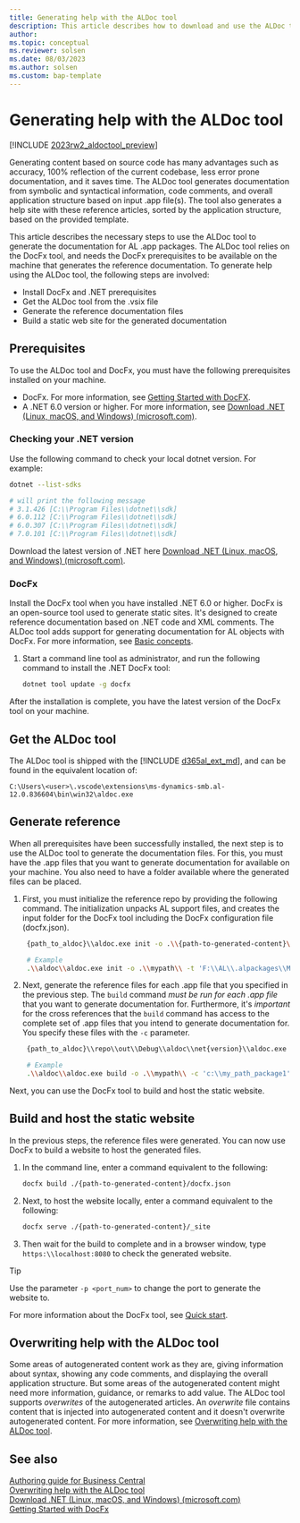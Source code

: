 ```yaml
---
title: Generating help with the ALDoc tool
description: This article describes how to download and use the ALDoc tool to generate reference help for first party apps for Business Central. 
author: 
ms.topic: conceptual
ms.reviewer: solsen
ms.date: 08/03/2023
ms.author: solsen
ms.custom: bap-template
---
```


# Generating help with the ALDoc tool

[!INCLUDE [2023rw2_aldoctool_preview](../developer/includes/2023rw2_aldoctool_preview.md)]

Generating content based on source code has many advantages such as accuracy, 100% reflection of the current codebase, less error prone documentation, and it saves time. The ALDoc tool generates documentation from symbolic and syntactical information, code comments, and overall application structure based on input .app file(s). The tool also generates a help site with these reference articles, sorted by the application structure, based on the provided template.

This article describes the necessary steps to use the ALDoc tool to generate the documentation for AL .app packages. The ALDoc tool relies on the DocFx tool, and needs the DocFx prerequisites to be available on the machine that generates the reference documentation. To generate help using the ALDoc tool, the following steps are involved: 

* Install DocFx and .NET prerequisites
* Get the ALDoc tool from the .vsix file
* Generate the reference documentation files
* Build a static web site for the generated documentation

## Prerequisites

To use the ALDoc tool and DocFx, you must have the following prerequisites installed on your machine. 

- DocFx. For more information, see [Getting Started with DocFX](https://dotnet.github.io/docfx/index.html).
- A .NET 6.0 version or higher. For more information, see [Download .NET (Linux, macOS, and Windows) (microsoft.com)](https://dotnet.microsoft.com/download).

### Checking your .NET version

Use the following command to check your local dotnet version. For example:

```bash
dotnet --list-sdks

# will print the following message
# 3.1.426 [C:\\Program Files\\dotnet\\sdk]
# 6.0.112 [C:\\Program Files\\dotnet\\sdk]
# 6.0.307 [C:\\Program Files\\dotnet\\sdk]
# 7.0.101 [C:\\Program Files\\dotnet\\sdk]
```

Download the latest version of .NET here [Download .NET (Linux, macOS, and Windows) (microsoft.com)](https://dotnet.microsoft.com/en-us/download).

### DocFx

Install the DocFx tool when you have installed .NET 6.0 or higher. DocFx is an open-source tool used to generate static sites. It's designed to create reference documentation based on .NET code and XML comments. The ALDoc tool adds support for generating documentation for AL objects with DocFx. For more information, see [Basic concepts](https://dotnet.github.io/docfx/docs/basic-concepts.html).

1. Start a command line tool as administrator, and run the following command to install the .NET DocFx tool:  
    ```bash
    dotnet tool update -g docfx
    ```

After the installation is complete, you have the latest version of the DocFx tool on your machine.

## Get the ALDoc tool

The ALDoc tool is shipped with the [!INCLUDE [d365al_ext_md](../includes/d365al_ext_md.md)], and can be found in the equivalent location of:  

```
C:\Users\<user>\.vscode\extensions\ms-dynamics-smb.al-12.0.836604\bin\win32\aldoc.exe
```

## Generate reference

When all prerequisites have been successfully installed, the next step is to use the ALDoc tool to generate the documentation files. For this, you must have the .app files that you want to generate documentation for available on your machine. You also need to have a folder available where the generated files can be placed.

1. First, you must initialize the reference repo by providing the following command. The initialization unpacks AL support files, and creates the input folder for the DocFx tool including the DocFx configuration file (docfx.json).  

    ```bash
     {path_to_aldoc}\\aldoc.exe init -o .\\{path-to-generated-content}\\ -t '{path_to_package1}','{path_to_package2}',...,'{path_to_package3}'
    ```
    ```bash
     # Example
     .\\aldoc\\aldoc.exe init -o .\\mypath\\ -t 'F:\\AL\\.alpackages\\Microsoft_System Application_23.0.00000.00000.app'
    ```

2. Next, generate the reference files for each .app file that you specified in the previous step. The `build` command *must be run for each .app file* that you want to generate documentation for. Furthermore, it's *important* for the cross references that the `build` command has access to the complete set of .app files that you intend to generate documentation for. You specify these files with the `-c` parameter.

    ```bash
     {path_to_aldoc}\\repo\\out\\Debug\\aldoc\\net{version}\\aldoc.exe build -o .\\{path-to-generated-content}\\ -c '{path_to_package1}','{path_to_package2}',...,'{path_to_package3}' -s {path_to_package}
     ```
    ```bash
     # Example
     .\\aldoc\\aldoc.exe build -o .\\mypath\\ -c 'c:\\my_path_package1','c:\\my_path_package2','c:\\my_path_package3' -s 'F:\\AL\\.alpackages\\Microsoft_System Application_23.0.00000.00000.app'
    ```

Next, you can use the DocFx tool to build and host the static website.

## Build and host the static website

In the previous steps, the reference files were generated. You can now use DocFx to build a website to host the generated files. 

1. In the command line, enter a command equivalent to the following:  
    ```bash
    docfx build ./{path-to-generated-content}/docfx.json
    ```
2. Next, to host the website locally, enter a command equivalent to the following:  
    ```bash  
    docfx serve ./{path-to-generated-content}/_site
    ```
1. Then wait for the build to complete and in a browser window, type `https:\\localhost:8080` to check the generated website.

> [!TIP]  
> Use the parameter `-p <port_num>` to change the port to generate the website to.

For more information about the DocFx tool, see [Quick start](https://dotnet.github.io/docfx/index.html).

## Overwriting help with the ALDoc tool

Some areas of autogenerated content work as they are, giving information about syntax, showing any code comments, and displaying the overall application structure. But some areas of the autogenerated content might need more information, guidance, or remarks to add value. The ALDoc tool supports *overwrites* of the autogenerated articles. An *overwrite* file contains content that is injected into autogenerated content and it doesn't overwrite autogenerated content. For more information, see [Overwriting help with the ALDoc tool](help-aldoc-overwrites.md).

## See also

[Authoring guide for Business Central](writing-guide.md)  
[Overwriting help with the ALDoc tool](help-aldoc-overwrites.md)  
[Download .NET (Linux, macOS, and Windows) (microsoft.com)](https://dotnet.microsoft.com/download)  
[Getting Started with DocFx](https://dotnet.github.io/docfx/tutorial/docfx_getting_started.html)  